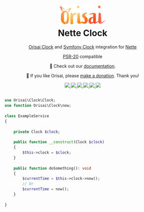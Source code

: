 <h1 align="center">
	<img src="https://github.com/orisai/.github/blob/main/images/repo_title.png?raw=true" alt="Orisai"/>
	<br/>
	Nette Clock
</h1>

<p align="center">
    <a href="https://github.com/orisai/clock">Orisai Clock</a> and <a href="https://github.com/symfony/clock">Symfony Clock</a> integration for <a href="https://nette.org">Nette</a>
</p>

<p align="center">
	<a href="https://www.php-fig.org/psr/psr-20/">PSR-20</a> compatible
</p>

<p align="center">
	📄 Check out our <a href="docs/README.md">documentation</a>.
</p>

<p align="center">
	💸 If you like Orisai, please <a href="https://orisai.dev/sponsor">make a donation</a>. Thank you!
</p>

<p align="center">
	<a href="https://github.com/orisai/nette-clock/actions?query=workflow%3ACI">
		<img src="https://github.com/orisai/nette-clock/workflows/CI/badge.svg">
	</a>
	<a href="https://coveralls.io/r/orisai/nette-clock">
		<img src="https://badgen.net/coveralls/c/github/orisai/nette-clock/v1.x?cache=300">
	</a>
	<a href="https://dashboard.stryker-mutator.io/reports/github.com/orisai/nette-clock/v1.x">
		<img src="https://badge.stryker-mutator.io/github.com/orisai/nette-clock/v1.x">
	</a>
	<a href="https://packagist.org/packages/orisai/nette-clock">
		<img src="https://badgen.net/packagist/dt/orisai/nette-clock?cache=3600">
	</a>
	<a href="https://packagist.org/packages/orisai/nette-clock">
		<img src="https://badgen.net/packagist/v/orisai/nette-clock?cache=3600">
	</a>
	<a href="https://choosealicense.com/licenses/mpl-2.0/">
		<img src="https://badgen.net/badge/license/MPL-2.0/blue?cache=3600">
	</a>
<p>

##

```php
use Orisai\Clock\Clock;
use function Orisai\Clock\now;

class ExampleService
{

	private Clock $clock;

	public function __construct(Clock $clock)
	{
		$this->clock = $clock;
	}

	public function doSomething(): void
	{
		$currentTime = $this->clock->now();
		// Or
		$currentTime = now();
	}

}
```
